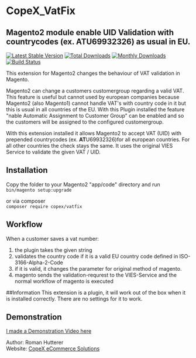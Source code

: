 # CopeX_VatFix
## Magento2 module enable UID Validation with countrycodes (ex. ATU69932326) as usual in EU.
[![Latest Stable Version](https://poser.pugx.org/copex/vatfix/v/stable)](https://packagist.org/packages/copex/vatfix)
[![Total Downloads](https://poser.pugx.org/copex/vatfix/downloads)](https://packagist.org/packages/copex/vatfix)
[![Monthly Downloads](https://poser.pugx.org/copex/vatfix/d/monthly)](https://packagist.org/packages/copex/vatfix)
[![Build Status](https://travis-ci.org/CopeX/CopeX_VatFix.svg?branch=master)](https://travis-ci.org/CopeX/CopeX_VatFix)

This extension for Magento2 changes the behaviour of VAT validation in Magento. 

Magento2 can change a customers customergroup regarding a valid VAT. This feature is useful but cannot used by european companies because Magento2 (also Magento1) 
cannot handle VAT's with country code in it but this is usual in all countries of the EU. With this Plugin installed the feature "nable Automatic Assignment to Customer Group" 
can be enabled and so the customers will be assigned to the configured customergroup.
 
With this extension installed it allows Magento2 to accept VAT (UID) with prepended countrycodes (ex. **AT**U69932326)for all european countries.
For all other countries the check stays the same. It uses the original VIES Service to validate the given VAT / UID.



## Installation
Copy the folder to your Magento2 "app/code" directory and run   
```bin/magento setup:upgrade```

or via composer     
```composer require copex/vatfix```


## Workflow
When a customer saves a vat number:
1. the plugin takes the given string 
2. validates the country code if it is a valid EU country code defined in ISO-3166-Alpha-2-Code
3. if it is valid, it changes the parameter for original method of magento.
4. magento sends the validation-requrest to the VIES-Service and the normal workflow of magento is executed

##Information
This extension is a plugin, it will work out of the box when it is installed correctly. 
There are no settings for it to work.

## Demonstration
[I made a Demonstration Video here](https://www.youtube.com/watch?v=wSgHk4Wq7pA)

Author: Roman Hutterer  
Website: [CopeX eCommerce Solutions](https://copex.io)
